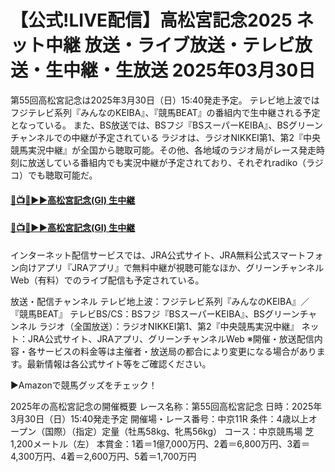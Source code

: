 # 【公式!LIVE配信】高松宮記念2025 ネット中継 放送・ライブ放送・テレビ放送・生中継・生放送 2025年03月30日

第55回高松宮記念は2025年3月30日（日）15:40発走予定。 テレビ地上波ではフジテレビ系列『みんなのKEIBA』、『競馬BEAT』の番組内で生中継される予定となっている。 また、BS放送では、BSフジ『BSスーパーKEIBA』、BSグリーンチャンネルでの中継が予定されている
ラジオは、ラジオNIKKEI第1、第2『中央競馬実況中継』が全国から聴取可能。その他、各地域のラジオ局がレース発走時刻に放送している番組内でも実況中継が予定されており、それぞれradiko（ラジコ）でも聴取可能だ。

#### [🔴📺🐎▶▶高松宮記念(GI) 生中継](https://jsports-hq.com/horse-race/?jra_rce)
 
#### [🔴📺🐎▶▶高松宮記念(GI) 生中継](https://jsports-hq.com/horse-race/?jra_rce)

インターネット配信サービスでは、JRA公式サイト、JRA無料公式スマートフォン向けアプリ『JRAアプリ』で無料中継が視聴可能なほか、グリーンチャンネルWeb（有料）でのライブ配信も予定されている。

放送・配信チャンネル
テレビ地上波：フジテレビ系列『みんなのKEIBA』／『競馬BEAT』
テレビBS/CS：BSフジ『BSスーパーKEIBA』、BSグリーンチャンネル
ラジオ（全国放送）：ラジオNIKKEI第1、第2『中央競馬実況中継』
ネット：JRA公式サイト、JRAアプリ、グリーンチャンネルWeb
※開催・放送配信内容・各サービスの料金等は主催者・放送局の都合により変更になる場合があります。最新情報は各公式サイト等をご確認ください。

▶Amazonで競馬グッズをチェック！

2025年の高松宮記念の開催概要
レース名称：第55回高松宮記念
日時：2025年3月30日（日）15:40発走予定
開催場・レース番号：中京11R
条件：4歳以上オープン（国際）（指定）定量（牡馬58kg、牝馬56kg）
コース：中京競馬場 芝1,200メートル（左）
本賞金：1着＝1億7,000万円、2着＝6,800万円、3着＝4,300万円、4着＝2,600万円、5着＝1,700万円

